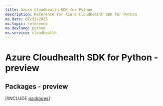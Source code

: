 ```yaml
---
title: Azure Cloudhealth SDK for Python
description: Reference for Azure Cloudhealth SDK for Python
ms.date: 07/31/2025
ms.topic: reference
ms.devlang: python
ms.service: cloudhealth
---
```

# Azure Cloudhealth SDK for Python - preview
## Packages - preview
[!INCLUDE [packages](cloudhealth-index.md)]